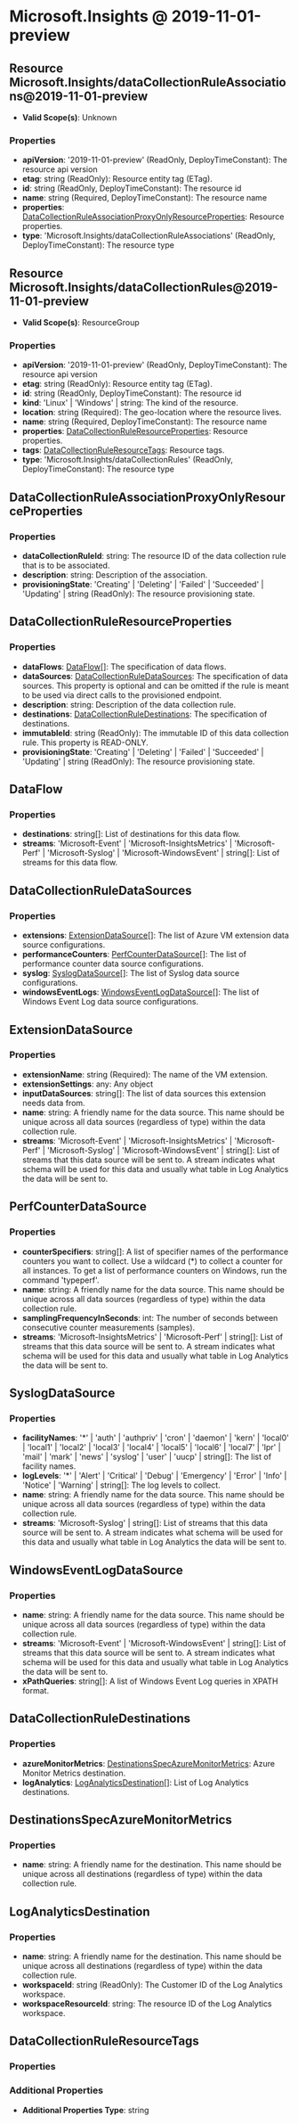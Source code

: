 # Microsoft.Insights @ 2019-11-01-preview

## Resource Microsoft.Insights/dataCollectionRuleAssociations@2019-11-01-preview
* **Valid Scope(s)**: Unknown
### Properties
* **apiVersion**: '2019-11-01-preview' (ReadOnly, DeployTimeConstant): The resource api version
* **etag**: string (ReadOnly): Resource entity tag (ETag).
* **id**: string (ReadOnly, DeployTimeConstant): The resource id
* **name**: string (Required, DeployTimeConstant): The resource name
* **properties**: [DataCollectionRuleAssociationProxyOnlyResourceProperties](#datacollectionruleassociationproxyonlyresourceproperties): Resource properties.
* **type**: 'Microsoft.Insights/dataCollectionRuleAssociations' (ReadOnly, DeployTimeConstant): The resource type

## Resource Microsoft.Insights/dataCollectionRules@2019-11-01-preview
* **Valid Scope(s)**: ResourceGroup
### Properties
* **apiVersion**: '2019-11-01-preview' (ReadOnly, DeployTimeConstant): The resource api version
* **etag**: string (ReadOnly): Resource entity tag (ETag).
* **id**: string (ReadOnly, DeployTimeConstant): The resource id
* **kind**: 'Linux' | 'Windows' | string: The kind of the resource.
* **location**: string (Required): The geo-location where the resource lives.
* **name**: string (Required, DeployTimeConstant): The resource name
* **properties**: [DataCollectionRuleResourceProperties](#datacollectionruleresourceproperties): Resource properties.
* **tags**: [DataCollectionRuleResourceTags](#datacollectionruleresourcetags): Resource tags.
* **type**: 'Microsoft.Insights/dataCollectionRules' (ReadOnly, DeployTimeConstant): The resource type

## DataCollectionRuleAssociationProxyOnlyResourceProperties
### Properties
* **dataCollectionRuleId**: string: The resource ID of the data collection rule that is to be associated.
* **description**: string: Description of the association.
* **provisioningState**: 'Creating' | 'Deleting' | 'Failed' | 'Succeeded' | 'Updating' | string (ReadOnly): The resource provisioning state.

## DataCollectionRuleResourceProperties
### Properties
* **dataFlows**: [DataFlow](#dataflow)[]: The specification of data flows.
* **dataSources**: [DataCollectionRuleDataSources](#datacollectionruledatasources): The specification of data sources. 
This property is optional and can be omitted if the rule is meant to be used via direct calls to the provisioned endpoint.
* **description**: string: Description of the data collection rule.
* **destinations**: [DataCollectionRuleDestinations](#datacollectionruledestinations): The specification of destinations.
* **immutableId**: string (ReadOnly): The immutable ID of this data collection rule. This property is READ-ONLY.
* **provisioningState**: 'Creating' | 'Deleting' | 'Failed' | 'Succeeded' | 'Updating' | string (ReadOnly): The resource provisioning state.

## DataFlow
### Properties
* **destinations**: string[]: List of destinations for this data flow.
* **streams**: 'Microsoft-Event' | 'Microsoft-InsightsMetrics' | 'Microsoft-Perf' | 'Microsoft-Syslog' | 'Microsoft-WindowsEvent' | string[]: List of streams for this data flow.

## DataCollectionRuleDataSources
### Properties
* **extensions**: [ExtensionDataSource](#extensiondatasource)[]: The list of Azure VM extension data source configurations.
* **performanceCounters**: [PerfCounterDataSource](#perfcounterdatasource)[]: The list of performance counter data source configurations.
* **syslog**: [SyslogDataSource](#syslogdatasource)[]: The list of Syslog data source configurations.
* **windowsEventLogs**: [WindowsEventLogDataSource](#windowseventlogdatasource)[]: The list of Windows Event Log data source configurations.

## ExtensionDataSource
### Properties
* **extensionName**: string (Required): The name of the VM extension.
* **extensionSettings**: any: Any object
* **inputDataSources**: string[]: The list of data sources this extension needs data from.
* **name**: string: A friendly name for the data source. 
This name should be unique across all data sources (regardless of type) within the data collection rule.
* **streams**: 'Microsoft-Event' | 'Microsoft-InsightsMetrics' | 'Microsoft-Perf' | 'Microsoft-Syslog' | 'Microsoft-WindowsEvent' | string[]: List of streams that this data source will be sent to.
A stream indicates what schema will be used for this data and usually what table in Log Analytics the data will be sent to.

## PerfCounterDataSource
### Properties
* **counterSpecifiers**: string[]: A list of specifier names of the performance counters you want to collect.
Use a wildcard (*) to collect a counter for all instances.
To get a list of performance counters on Windows, run the command 'typeperf'.
* **name**: string: A friendly name for the data source. 
This name should be unique across all data sources (regardless of type) within the data collection rule.
* **samplingFrequencyInSeconds**: int: The number of seconds between consecutive counter measurements (samples).
* **streams**: 'Microsoft-InsightsMetrics' | 'Microsoft-Perf' | string[]: List of streams that this data source will be sent to.
A stream indicates what schema will be used for this data and usually what table in Log Analytics the data will be sent to.

## SyslogDataSource
### Properties
* **facilityNames**: '*' | 'auth' | 'authpriv' | 'cron' | 'daemon' | 'kern' | 'local0' | 'local1' | 'local2' | 'local3' | 'local4' | 'local5' | 'local6' | 'local7' | 'lpr' | 'mail' | 'mark' | 'news' | 'syslog' | 'user' | 'uucp' | string[]: The list of facility names.
* **logLevels**: '*' | 'Alert' | 'Critical' | 'Debug' | 'Emergency' | 'Error' | 'Info' | 'Notice' | 'Warning' | string[]: The log levels to collect.
* **name**: string: A friendly name for the data source. 
This name should be unique across all data sources (regardless of type) within the data collection rule.
* **streams**: 'Microsoft-Syslog' | string[]: List of streams that this data source will be sent to.
A stream indicates what schema will be used for this data and usually what table in Log Analytics the data will be sent to.

## WindowsEventLogDataSource
### Properties
* **name**: string: A friendly name for the data source. 
This name should be unique across all data sources (regardless of type) within the data collection rule.
* **streams**: 'Microsoft-Event' | 'Microsoft-WindowsEvent' | string[]: List of streams that this data source will be sent to.
A stream indicates what schema will be used for this data and usually what table in Log Analytics the data will be sent to.
* **xPathQueries**: string[]: A list of Windows Event Log queries in XPATH format.

## DataCollectionRuleDestinations
### Properties
* **azureMonitorMetrics**: [DestinationsSpecAzureMonitorMetrics](#destinationsspecazuremonitormetrics): Azure Monitor Metrics destination.
* **logAnalytics**: [LogAnalyticsDestination](#loganalyticsdestination)[]: List of Log Analytics destinations.

## DestinationsSpecAzureMonitorMetrics
### Properties
* **name**: string: A friendly name for the destination. 
This name should be unique across all destinations (regardless of type) within the data collection rule.

## LogAnalyticsDestination
### Properties
* **name**: string: A friendly name for the destination. 
This name should be unique across all destinations (regardless of type) within the data collection rule.
* **workspaceId**: string (ReadOnly): The Customer ID of the Log Analytics workspace.
* **workspaceResourceId**: string: The resource ID of the Log Analytics workspace.

## DataCollectionRuleResourceTags
### Properties
### Additional Properties
* **Additional Properties Type**: string

